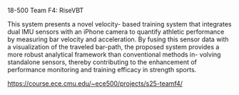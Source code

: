 18-500 Team F4: RiseVBT


This system presents a novel velocity-
based training system that integrates dual IMU sensors
with an iPhone camera to quantify athletic performance
by measuring bar velocity and acceleration. By fusing
this sensor data with a visualization of the traveled
bar-path, the proposed system provides a more robust
analytical framework than conventional methods in-
volving standalone sensors, thereby contributing to the
enhancement of performance monitoring and training
efficacy in strength sports.

https://course.ece.cmu.edu/~ece500/projects/s25-teamf4/
